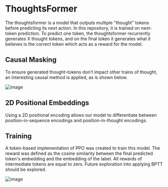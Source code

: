 # ThoughtsFormer
The thoughtsformer is a model that outputs multiple "thought" tokens before predicting its next action. 
In this repository, it is trained on next-token prediction. To predict one token, the thoughtsformer recurrently generates X thought tokens, and on the final token it generates what it believes is the correct token which acts as a reward for the model.

## Causal Masking
To ensure generated thought-tokens don't impact other trains of thought, an interesting causal method is applied, as is shown below.

![image](https://github.com/user-attachments/assets/640107bc-6678-40eb-a2e3-b0b74c6c7065)

## 2D Positional Embeddings
Using a 2D positional encoding allows our model to differentiate between position-in-sequence encodings and position-in-thought encodings. 

## Training
A token-based implementation of PPO was created to train this model. The reward was defined as the cosine similarity between the final predicted token's embedding and the embedding of the label. All rewards of intermediate tokens are equal to zero. Future exploration into applying BPTT should be explored. 

![image](https://github.com/user-attachments/assets/488c343d-8fcd-4ac5-a2e8-13344b33c523)

